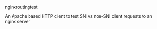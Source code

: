 nginxroutingtest

An Apache based HTTP client to test SNI vs non-SNI client requests to an nginx server
